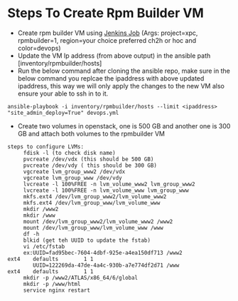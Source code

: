 # Steps To Create Rpm Builder VM

* Create rpm builder VM using [Jenkins Job](https://jenkins.awsxpc.comcast.net/job/create_instances_modulewise/) (Args: project=xpc, rpmbuilder=1, region=your choice preferred ch2h or hoc and color=devops)
* Update the VM Ip address (from above output) in the ansible path [inventory/rpmbuilder/hosts]
* Run the below command after cloning the ansible repo, make sure in the below command you replcae the ipaddress with above updated ipaddress, this way we will only apply the changes to the new VM also ensure your able to ssh in to it.

```ansible-playbook -i inventory/rpmbuilder/hosts --limit <ipaddress> "site_admin_deploy=True" devops.yml```

* Create two volumes in openstack, one is 500 GB and another one is 300 GB and attach both volumes to the rpmbuilder VM

```
steps to configure LVMs:
     fdisk -l (to check disk name)
     pvcreate /dev/vdx (this should be 500 GB)
     pvcreate /dev/vdy ( this should be 300 GB)
     vgcreate lvm_group_www2 /dev/vdx
     vgcreate lvm_group_www /dev/vdy
     lvcreate -l 100%FREE -n lvm_volume_www2 lvm_group_www2
     lvcreate -l 100%FREE -n lvm_volume_www lvm_group_www
     mkfs.ext4 /dev/lvm_group_www2/lvm_volume_www2
     mkfs.ext4 /dev/lvm_group_www/lvm_volume_www
     mkdir /www2
     mkdir /www
     mount /dev/lvm_group_www2/lvm_volume_www2 /www2
     mount /dev/lvm_group_www/lvm_volume_www /www
     df -h
     blkid (get teh UUID to update the fstab)
     vi /etc/fstab
     ex:UUID=fad95bec-7604-4dbf-925e-a4ea150df713 /www2                   ext4    defaults        1 1
        UUID=122269da-47de-4a4c-930b-a7e774df2d71 /www                    ext4    defaults        1 1
     mkdir -p /www2/ATLAS/x86_64/6/global
     mkdir -p /www/html
     service nginx restart
